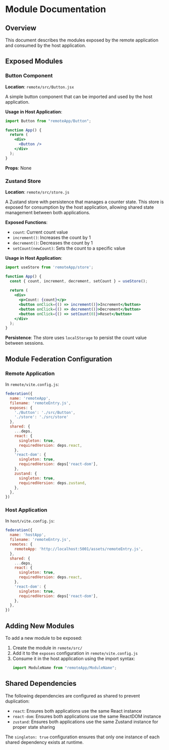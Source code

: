 # Module Documentation

## Overview

This document describes the modules exposed by the remote application and consumed by the host application.

## Exposed Modules

### Button Component

**Location**: `remote/src/Button.jsx`

A simple button component that can be imported and used by the host application.

**Usage in Host Application**:
```jsx
import Button from "remoteApp/Button";

function App() {
  return (
    <div>
      <Button />
    </div>
  );
}
```

**Props**: None

### Zustand Store

**Location**: `remote/src/store.js`

A Zustand store with persistence that manages a counter state. This store is exposed for consumption by the host application, allowing shared state management between both applications.

**Exposed Functions**:
- `count`: Current count value
- `increment()`: Increases the count by 1
- `decrement()`: Decreases the count by 1
- `setCount(newCount)`: Sets the count to a specific value

**Usage in Host Application**:
```jsx
import useStore from 'remoteApp/store';

function App() {
  const { count, increment, decrement, setCount } = useStore();
  
  return (
    <div>
      <p>Count: {count}</p>
      <button onClick={() => increment()}>Increment</button>
      <button onClick={() => decrement()}>Decrement</button>
      <button onClick={() => setCount(0)}>Reset</button>
    </div>
  );
}
```

**Persistence**: The store uses `localStorage` to persist the count value between sessions.

## Module Federation Configuration

### Remote Application

In `remote/vite.config.js`:

```javascript
federation({
  name: 'remoteApp',
  filename: 'remoteEntry.js',
  exposes: {
    './Button': './src/Button',
    './store': './src/store'
  },
  shared: {
    ...deps,
    react: {
      singleton: true,
      requiredVersion: deps.react,
    },
    'react-dom': {
      singleton: true,
      requiredVersion: deps['react-dom'],
    },
    zustand: {
      singleton: true,
      requiredVersion: deps.zustand,
    },
  },
})
```

### Host Application

In `host/vite.config.js`:

```javascript
federation({
  name: 'hostApp',
  filename: 'remoteEntry.js',
  remotes: {
    remoteApp: 'http://localhost:5001/assets/remoteEntry.js',
  },
  shared: {
    ...deps,
    react: {
      singleton: true,
      requiredVersion: deps.react,
    },
    'react-dom': {
      singleton: true,
      requiredVersion: deps['react-dom'],
    },
  },
})
```

## Adding New Modules

To add a new module to be exposed:

1. Create the module in `remote/src/`
2. Add it to the `exposes` configuration in `remote/vite.config.js`
3. Consume it in the host application using the import syntax:
   ```javascript
   import ModuleName from "remoteApp/ModuleName";
   ```

## Shared Dependencies

The following dependencies are configured as shared to prevent duplication:

- `react`: Ensures both applications use the same React instance
- `react-dom`: Ensures both applications use the same ReactDOM instance
- `zustand`: Ensures both applications use the same Zustand instance for proper state sharing

The `singleton: true` configuration ensures that only one instance of each shared dependency exists at runtime.